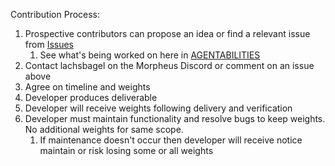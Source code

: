 Contribution Process:
1. Prospective contributors can propose an idea or find a relevant issue from [Issues](https://github.com/MorpheusAIs/moragents/issues)
   1. See what's being worked on here in [AGENTABILITIES](./AGENTABILITIES.md)
2. Contact lachsbagel on the Morpheus Discord or comment on an issue above
3. Agree on timeline and weights
4. Developer produces deliverable
5. Developer will receive weights following delivery and verification
6. Developer must maintain functionality and resolve bugs to keep weights. No additional weights for same scope.
   1. If maintenance doesn't occur then developer will receive notice maintain or risk losing some or all weights
